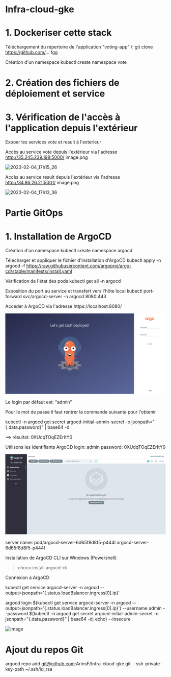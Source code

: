 # Infra-cloud-gke

# 1. Dockeriser cette stack

Téléchargement du répertoire de l'application "voting-app"
/: git clone  https://github.com/...
fgg

Création d'un namespace
kubectl create namespace vote



# 2. Création des fichiers de déploiement et service



# 3. Vérification de l'accès à l'application depuis l'extérieur

Expoer les services vote et result à l'exterieur


Accès au service vote depuis l'extérieur via l'adresse http://35.245.239.198:5000/
image.png


![2023-02-04_17h15_26](https://user-images.githubusercontent.com/78741748/216778352-3070dc8e-a71f-4a6d-a708-9432a8c11b20.png)


Accès au service result depuis l'extérieur via l'adresse http://34.86.26.21:5001/
image.png


![2023-02-04_17h13_36](https://user-images.githubusercontent.com/78741748/216778372-6cc9a9e7-aac2-4b42-b39e-bb6f552ddb85.png)




# Partie GitOps

# 1. Installation de ArgoCD
Création d'un namespace
kubectl create namespace argocd

Télécharger et appliquer le fichier d'installation d'ArgoCD
kubectl apply -n argocd -f https://raw.githubusercontent.com/argoproj/argo-cd/stable/manifests/install.yaml

Vérification de l'état des pods
kubectl get all -n argocd



Exposition du port au service et transfert vers l'hôte local
kubectl port-forward svc/argocd-server -n argocd 8080:443


Accéder à ArgoCD via l'adresse  https://localhost:8080/

![](2023-02-05-00-01-22.png)


Le login par défaut est:      "admin"

Pour le mot de passe il faut rentrer la commande suivante pour l'obtenir

kubectl -n argocd get secret argocd-initial-admin-secret -o jsonpath="{.data.password}" | base64 -d

==> résultat:  0XUdqTOqEZErItY0

Utilisons les identifiants
ArgoCD 
login: admin
password:  0XUdqTOqEZErItY0


![](2023-02-04-23-57-39.png)



server name:   pod/argocd-server-6d65f8d8f5-p444l
                   argocd-server-6d65f8d8f5-p444l


Installation de ArgoCD CLI sur Windows (Powershell)

> choco install argocd-cli



Connexion à ArgoCD

kubectl get service argocd-server -n argocd --output=jsonpath='{.status.loadBalancer.ingress[0].ip}'


argocd login $(kubectl get service argocd-server -n argocd --output=jsonpath='{.status.loadBalancer.ingress[0].ip}') --username admin --password $(kubectl -n argocd get secret argocd-initial-admin-secret -o jsonpath="{.data.password}" | base64 -d; echo) --insecure


![image](https://user-images.githubusercontent.com/78741748/216818353-15ae0808-9900-42a5-b0ee-c8c7a55e78ae.png)


# Ajout du repos Git

argocd repo add git@github.com:ArinsF/Infra-cloud-gke.git --ssh-private-key-path ~/.ssh/id_rsa


